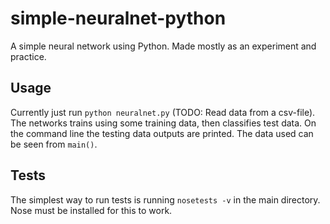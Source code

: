 # simple-neuralnet-python

A simple neural network using Python. Made mostly as an experiment and practice.

## Usage

Currently just run `python neuralnet.py` (TODO: Read data from a csv-file). The networks trains using some training data, then classifies test data. On the command line the testing data outputs are printed. The data used can be seen from `main()`.

## Tests
The simplest way to run tests is running `nosetests -v` in the main directory. Nose must be installed for this to work.
